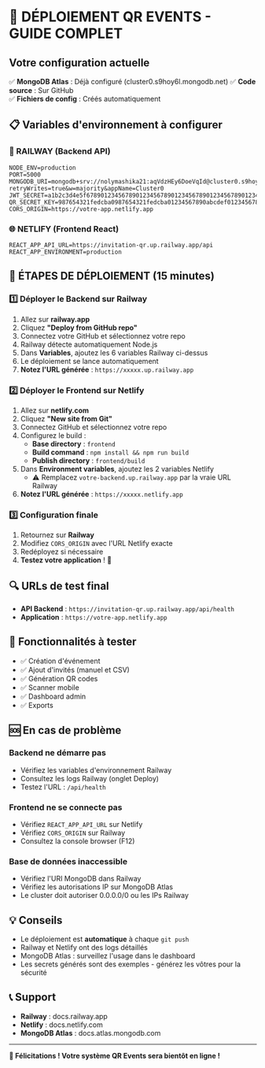 # 🚀 DÉPLOIEMENT QR EVENTS - GUIDE COMPLET

## Votre configuration actuelle
✅ **MongoDB Atlas** : Déjà configuré (cluster0.s9hoy6l.mongodb.net)
✅ **Code source** : Sur GitHub  
✅ **Fichiers de config** : Créés automatiquement

## 📋 Variables d'environnement à configurer

### 🚂 RAILWAY (Backend API)
```
NODE_ENV=production
PORT=5000
MONGODB_URI=mongodb+srv://nolymashika21:aqVdzHEy6DoeVqId@cluster0.s9hoy6l.mongodb.net/qrevents?retryWrites=true&w=majority&appName=Cluster0
JWT_SECRET=a1b2c3d4e5f67890123456789012345678901234567890123456789012345678
QR_SECRET_KEY=987654321fedcba0987654321fedcba01234567890abcdef0123456789012345
CORS_ORIGIN=https://votre-app.netlify.app
```

### 🌐 NETLIFY (Frontend React)
```
REACT_APP_API_URL=https://invitation-qr.up.railway.app/api
REACT_APP_ENVIRONMENT=production
```

## 🎯 ÉTAPES DE DÉPLOIEMENT (15 minutes)

### 1️⃣ Déployer le Backend sur Railway
1. Allez sur **railway.app**
2. Cliquez **"Deploy from GitHub repo"**
3. Connectez votre GitHub et sélectionnez votre repo
4. Railway détecte automatiquement Node.js
5. Dans **Variables**, ajoutez les 6 variables Railway ci-dessus
6. Le déploiement se lance automatiquement
7. **Notez l'URL générée** : `https://xxxxx.up.railway.app`

### 2️⃣ Déployer le Frontend sur Netlify  
1. Allez sur **netlify.com**
2. Cliquez **"New site from Git"**
3. Connectez GitHub et sélectionnez votre repo
4. Configurez le build :
   - **Base directory** : `frontend`
   - **Build command** : `npm install && npm run build`
   - **Publish directory** : `frontend/build`
5. Dans **Environment variables**, ajoutez les 2 variables Netlify
   - ⚠️ Remplacez `votre-backend.up.railway.app` par la vraie URL Railway
6. **Notez l'URL générée** : `https://xxxxx.netlify.app`

### 3️⃣ Configuration finale
1. Retournez sur **Railway**
2. Modifiez `CORS_ORIGIN` avec l'URL Netlify exacte
3. Redéployez si nécessaire
4. **Testez votre application** ! 🎉

## 🔍 URLs de test final
- **API Backend** : `https://invitation-qr.up.railway.app/api/health`
- **Application** : `https://votre-app.netlify.app`

## 📱 Fonctionnalités à tester
- ✅ Création d'événement
- ✅ Ajout d'invités (manuel et CSV)
- ✅ Génération QR codes
- ✅ Scanner mobile
- ✅ Dashboard admin
- ✅ Exports

## 🆘 En cas de problème

### Backend ne démarre pas
- Vérifiez les variables d'environnement Railway
- Consultez les logs Railway (onglet Deploy)
- Testez l'URL : `/api/health`

### Frontend ne se connecte pas
- Vérifiez `REACT_APP_API_URL` sur Netlify
- Vérifiez `CORS_ORIGIN` sur Railway
- Consultez la console browser (F12)

### Base de données inaccessible
- Vérifiez l'URI MongoDB dans Railway
- Vérifiez les autorisations IP sur MongoDB Atlas
- Le cluster doit autoriser 0.0.0.0/0 ou les IPs Railway

## 💡 Conseils
- Le déploiement est **automatique** à chaque `git push`
- Railway et Netlify ont des logs détaillés
- MongoDB Atlas : surveillez l'usage dans le dashboard
- Les secrets générés sont des exemples - générez les vôtres pour la sécurité

## 📞 Support
- **Railway** : docs.railway.app
- **Netlify** : docs.netlify.com  
- **MongoDB Atlas** : docs.atlas.mongodb.com

---

**🎊 Félicitations ! Votre système QR Events sera bientôt en ligne !**
